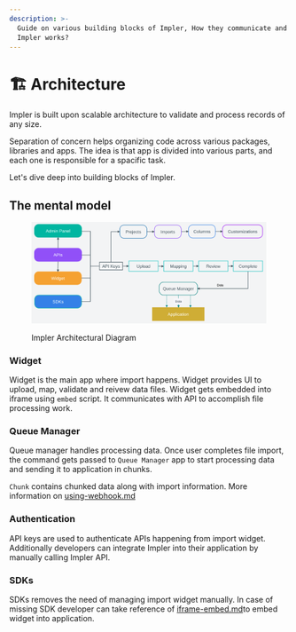 ```yaml
---
description: >-
  Guide on various building blocks of Impler, How they communicate and How
  Impler works?
---
```


# 🏗 Architecture

Impler is built upon scalable architecture to validate and process records of any size.

Separation of concern helps organizing code across various packages, libraries and apps. The idea is that app is divided into various parts, and each one is responsible for a spacific task.

Let's dive deep into building blocks of Impler.

## The mental model

<figure><img src="../.gitbook/assets/Screenshot from 2023-08-25 11-05-38.png" alt=""><figcaption><p>Impler Architectural Diagram</p></figcaption></figure>

### Widget

Widget is the main app where import happens. Widget provides UI to upload, map, validate and reivew data files. Widget gets embedded into iframe using `embed` script. It communicates with API to accomplish file processing work.

### Queue Manager

Queue manager handles processing data. Once user completes file import, the command gets passed to `Queue Manager` app to start processing data and sending it to application in chunks.

`Chunk` contains chunked data along with import information. More information on [using-webhook.md](../data-retrieval/using-webhook.md "mention")

### Authentication

API keys are used to authenticate APIs happening from import widget. Additionally developers can integrate Impler into their application by manually calling Impler API.

### SDKs

SDKs removes the need of managing import widget manually. In case of missing SDK developer can take reference of [iframe-embed.md](../widget/iframe-embed.md "mention")to embed widget into application.
